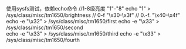 使用sysfs测试，依赖echo命令
//1-8级亮度 "1"-"8"
echo "1" > /sys/class/misc/tm1650/brightness 
// 0-f "\x30-\x3f"
// 0.-f. "\x40-\x4f"
echo -e "\x32" > /sys/class/misc/tm1650/first 
echo -e "\x33" > /sys/class/misc/tm1650/second  
echo -e "\x33" > /sys/class/misc/tm1650/third 
echo -e "\x33" > /sys/class/misc/tm1650/fourth 
